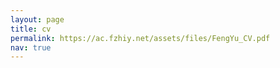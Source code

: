 ```yaml
---
layout: page
title: cv
permalink: https://ac.fzhiy.net/assets/files/FengYu_CV.pdf
nav: true
---
```

